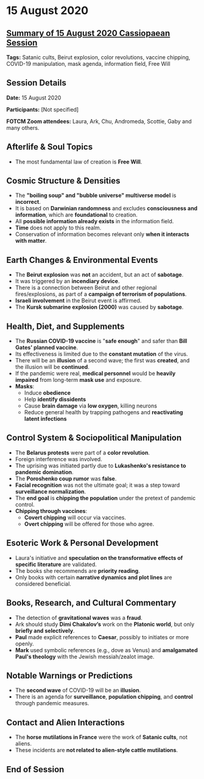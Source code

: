 # 15 August 2020

## [Summary of 15 August 2020 Cassiopaean Session](https://cassiopaea.org/forum/threads/session-15-august-2020.49373/#post-888229)

**Tags:** Satanic cults, Beirut explosion, color revolutions, vaccine chipping, COVID-19 manipulation, mask agenda, information field, Free Will

## Session Details

**Date:** 15 August 2020

**Participants:** [Not specified]

**FOTCM Zoom attendees:** Laura, Ark, Chu, Andromeda, Scottie, Gaby and many others.

## Afterlife & Soul Topics

- The most fundamental law of creation is **Free Will**.

## Cosmic Structure & Densities

- The **"boiling soup" and "bubble universe" multiverse model** is **incorrect**.
- It is based on **Darwinian randomness** and excludes **consciousness and information**, which are **foundational** to creation.
- All **possible information already exists** in the information field.
- **Time** does not apply to this realm.
- Conservation of information becomes relevant only **when it interacts with matter**.

## Earth Changes & Environmental Events

- The **Beirut explosion** was **not** an accident, but an act of **sabotage**.
- It was triggered by an **incendiary device**.
- There is a connection between Beirut and other regional fires/explosions, as part of a **campaign of terrorism of populations**.
- **Israeli involvement** in the Beirut event is affirmed.
- The **Kursk submarine explosion (2000)** was caused by **sabotage**.

## Health, Diet, and Supplements

- The **Russian COVID-19 vaccine** is "**safe enough**" and safer than **Bill Gates' planned vaccine**.
- Its effectiveness is limited due to the **constant mutation** of the virus.
- There will be an **illusion** of a second wave; the first was **created**, and the illusion will be **continued**.
- If the pandemic were real, **medical personnel** would be **heavily impaired** from long-term **mask use** and exposure.
- **Masks**:
    - Induce **obedience**
    - Help **identify dissidents**
    - Cause **brain damage** via **low oxygen**, killing neurons
    - Reduce general health by trapping pathogens and **reactivating latent infections**

## Control System & Sociopolitical Manipulation

- The **Belarus protests** were part of a **color revolution**.
- Foreign interference was involved.
- The uprising was initiated partly due to **Lukashenko's resistance to pandemic domination**.
- The **Poroshenko coup rumor** was **false**.
- **Facial recognition** was not the ultimate goal; it was a step toward **surveillance normalization**.
- The **end goal** is **chipping the population** under the pretext of pandemic control.
- **Chipping through vaccines**:
    - **Covert chipping** will occur via vaccines.
    - **Overt chipping** will be offered for those who agree.

## Esoteric Work & Personal Development

- Laura's initiative and **speculation on the transformative effects of specific literature** are validated.
- The books she recommends are **priority reading**.
- Only books with certain **narrative dynamics and plot lines** are considered beneficial.

## Books, Research, and Cultural Commentary

- The detection of **gravitational waves** was a **fraud**.
- Ark should study **Dimi Chakalov’s** work on the **Platonic world**, but only **briefly and selectively**.
- **Paul** made explicit references to **Caesar**, possibly to initiates or more openly.
- **Mark** used symbolic references (e.g., dove as Venus) and **amalgamated Paul's theology** with the Jewish messiah/zealot image.

## Notable Warnings or Predictions

- The **second wave** of COVID-19 will be an **illusion**.
- There is an agenda for **surveillance**, **population chipping**, and **control** through pandemic measures.

## Contact and Alien Interactions

- The **horse mutilations in France** were the work of **Satanic cults**, not aliens.
- These incidents are **not related to alien-style cattle mutilations**.

## End of Session